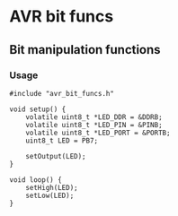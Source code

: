 # AVR bit funcs
## Bit manipulation functions

### Usage
    
    #include "avr_bit_funcs.h"    
    
    void setup() {
        volatile uint8_t *LED_DDR = &DDRB;
        volatile uint8_t *LED_PIN = &PINB;
        volatile uint8_t *LED_PORT = &PORTB;
        uint8_t LED = PB7;
        
        setOutput(LED);        
    }
    
    void loop() {
        setHigh(LED);
        setLow(LED);
    }
